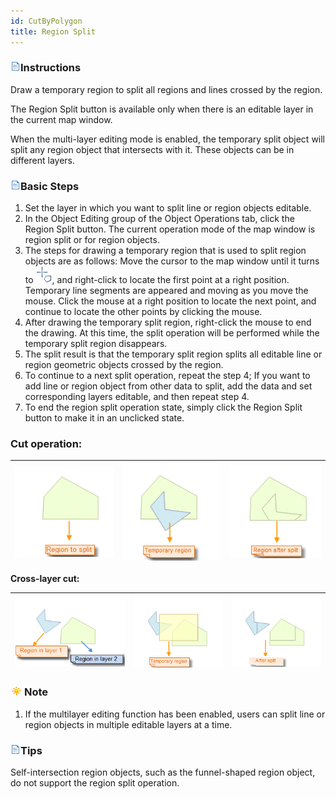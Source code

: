 ```yaml
---
id: CutByPolygon
title: Region Split
---
```

### ![](../../../img/read.gif)Instructions

Draw a temporary region to split all regions and lines crossed by the region.

The Region Split button is available only when there is an editable layer in the current map window.

When the multi-layer editing mode is enabled, the temporary split object will split any region object that intersects with it. These objects can be in different layers.

### ![](../../../img/read.gif)Basic Steps

  1. Set the layer in which you want to split line or region objects editable.
  2. In the Object Editing group of the Object Operations tab, click the Region Split button. The current operation mode of the map window is region split or for region objects. 
  3. The steps for drawing a temporary region that is used to split region objects are as follows: Move the cursor to the map window until it turns to ![](img/mirrorcursor2.png), and right-click to locate the first point at a right position. Temporary line segments are appeared and moving as you move the mouse. Click the mouse at a right position to locate the next point, and continue to locate the other points by clicking the mouse. 
  4. After drawing the temporary split region, right-click the mouse to end the drawing. At this time, the split operation will be performed while the temporary split region disappears.
  5. The split result is that the temporary split region splits all editable line or region geometric objects crossed by the region. 
  6. To continue to a next split operation, repeat the step 4; If you want to add line or region object from other data to split, add the data and set corresponding layers editable, and then repeat step 4.
  7. To end the region split operation state, simply click the Region Split button to make it in an unclicked state. 

### Cut operation:

![](img-en/CutByPolygon1.png) | ![](img-en/CutByPolygon2.png) |![](img-en/CutByPolygon3.png)  
---|---|---  
  
**Cross-layer cut:**

![](img-en/CrossLayer1.png) | ![](img-en/CrossLayer2.png) | ![](img-en/CrossLayer3.png)  
---|---|---  
  
### ![](../img/note.png)Note

  1. If the multilayer editing function has been enabled, users can split line or region objects in multiple editable layers at a time. 

### ![](../../img/read.gif)Tips

Self-intersection region objects, such as the funnel-shaped region object, do 
not support the region split operation.